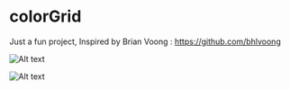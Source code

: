 # colorGrid

Just a fun project, Inspired by Brian Voong : https://github.com/bhlvoong

![Alt text](https://s23.postimg.org/pbcvootwr/Screen_Shot_2017-04-24_at_10.21.59.png "Main Screen")

![Alt text](https://s3.postimg.org/xp46i99er/Screen_Shot_2017-04-24_at_10.27.56.png "After touch Gesture")


